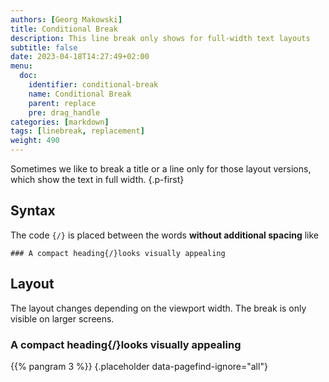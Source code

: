 ```yaml
---
authors: [Georg Makowski]
title: Conditional Break
description: This line break only shows for full-width text layouts
subtitle: false
date: 2023-04-18T14:27:49+02:00 
menu:
  doc:
    identifier: conditional-break 
    name: Conditional Break
    parent: replace
    pre: drag_handle
categories: [markdown]
tags: [linebreak, replacement]
weight: 490
---
```


Sometimes we like to break a title or a line only for those layout versions, which show the text in full width.
{.p-first}
<!--more-->

## Syntax

The code `{‍‍‍‍/}` is placed between the words **without additional spacing** like 

```text
### A compact heading{‍/}looks visually appealing
```

## Layout

The layout changes depending on the viewport width. The break is only visible on larger screens.

### A compact heading{/}looks visually appealing

{{% pangram 3 %}}
{.placeholder data-pagefind-ignore="all"}